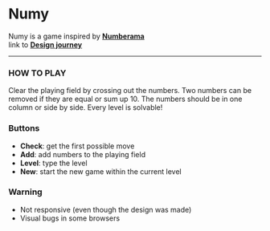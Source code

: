 # Numy
Numy is a game inspired by [**Numberama**](https://play.google.com/store/apps/details?id=com.kila.zahlenspielpro.lars)</br>
link to [**Design journey**](https://imgur.com/a/8Xdh5fK)
___
### HOW TO PLAY
  Clear the playing field by crossing out the numbers. Two numbers can be removed if they are equal or sum up 10.
  The numbers should be in one column or side by side. Every level is solvable!

### Buttons
 * **Check**: get the first possible move
 * **Add**: add numbers to the playing field
 * **Level**: type the level
 * **New**: start the new game within the current level

### Warning
 * Not responsive (even though the design was made)
 * Visual bugs in some browsers
